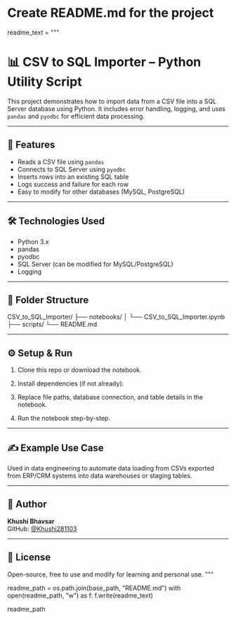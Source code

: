 # Create README.md for the project
readme_text = """
# 📊 CSV to SQL Importer – Python Utility Script

This project demonstrates how to import data from a CSV file into a SQL Server database using Python. It includes error handling, logging, and uses `pandas` and `pyodbc` for efficient data processing.

---

## 🚀 Features

- Reads a CSV file using `pandas`
- Connects to SQL Server using `pyodbc`
- Inserts rows into an existing SQL table
- Logs success and failure for each row
- Easy to modify for other databases (MySQL, PostgreSQL)

---

## 🛠️ Technologies Used

- Python 3.x
- pandas
- pyodbc
- SQL Server (can be modified for MySQL/PostgreSQL)
- Logging

---

## 📁 Folder Structure

CSV_to_SQL_Importer/
├── notebooks/
│ └── CSV_to_SQL_Importer.ipynb
├── scripts/
└── README.md


---

## ⚙️ Setup & Run

1. Clone this repo or download the notebook.
2. Install dependencies (if not already):


3. Replace file paths, database connection, and table details in the notebook.
4. Run the notebook step-by-step.

---

## ✍️ Example Use Case

Used in data engineering to automate data loading from CSVs exported from ERP/CRM systems into data warehouses or staging tables.

---

## 📎 Author

**Khushi Bhavsar**  
GitHub: [@Khushi281103](https://github.com/Khushi281103)

---

## 📜 License

Open-source, free to use and modify for learning and personal use.
"""

readme_path = os.path.join(base_path, "README.md")
with open(readme_path, "w") as f:
 f.write(readme_text)

readme_path
